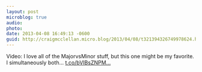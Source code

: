 ```yaml
---
layout: post
microblog: true
audio: 
photo: 
date: 2013-04-08 16:49:13 -0600
guid: http://craigmcclellan.micro.blog/2013/04/08/t321394326749978624.html
---
```

Video: I love all of the MajorvsMinor stuff, but this one might be my favorite. I simultaneously both... [t.co/bVIBsZNPM...](http://t.co/bVIBsZNPMJ)
